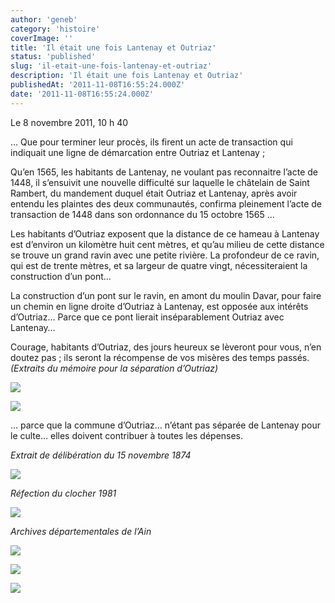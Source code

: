 ```yaml
---
author: 'geneb'
category: 'histoire'
coverImage: ''
title: 'Il était une fois Lantenay et Outriaz'
status: 'published'
slug: 'il-etait-une-fois-lantenay-et-outriaz'
description: 'Il était une fois Lantenay et Outriaz'
publishedAt: '2011-11-08T16:55:24.000Z'
date: '2011-11-08T16:55:24.000Z'
---
```


Le 8 novembre 2011, 10 h 40

… Que pour terminer leur procès, ils firent un acte de transaction qui indiquait une ligne de démarcation entre Outriaz et Lantenay ;

Qu’en 1565, les habitants de Lantenay, ne voulant pas reconnaitre l’acte de 1448, il s’ensuivit une nouvelle difficulté sur laquelle le châtelain de Saint Rambert, du mandement duquel était Outriaz et Lantenay, après avoir entendu les plaintes des deux communautés, confirma pleinement l’acte de transaction de 1448 dans son ordonnance du 15 octobre 1565 …

Les habitants d’Outriaz exposent que la distance de ce hameau à Lantenay est d’environ un kilomètre huit cent mètres, et qu’au milieu de cette distance se trouve un grand ravin avec une petite rivière. La profondeur de ce ravin, qui est de trente mètres, et sa largeur de quatre vingt, nécessiteraient la construction d’un pont…

La construction d’un pont sur le ravin, en amont du moulin Davar, pour faire un chemin en ligne droite d’Outriaz à Lantenay, est opposée aux intérêts d’Outriaz… Parce que ce pont lierait inséparablement Outriaz avec Lantenay…

Courage, habitants d’Outriaz, des jours heureux se lèveront pour vous, n’en doutez pas ; ils seront la récompense de vos misères des temps passés. *(Extraits du mémoire pour la séparation d’Outriaz)*


![](/img/beguelins/Windows-Live-Writer/lantenay-vu-par_A148/clip_image002_6_.jpg)


![](/img/beguelins/Windows-Live-Writer/lantenay-vu-par_A148/clip_image004_2.jpg)

… parce que la commune d’Outriaz… n’étant pas séparée de Lantenay pour le culte… elles doivent contribuer à toutes les dépenses.

*Extrait de délibération du 15 novembre 1874*


![](/img/beguelins/Windows-Live-Writer/lantenay-vu-par_A148/clip_image006_2.jpg)

*Réfection du clocher 1981*


![](/img/beguelins/Windows-Live-Writer/lantenay-vu-par_A148/clip_image008_2.jpg)

*Archives départementales de l’Ain*


![](/img/beguelins/Windows-Live-Writer/lantenay-vu-par_A148/clip_image010_2.jpg)


![](/img/beguelins/Windows-Live-Writer/lantenay-vu-par_A148/clip_image014_2.jpg)


![](/img/beguelins/Windows-Live-Writer/lantenay-vu-par_A148/clip_image012_2.jpg)
